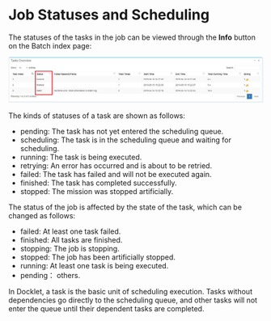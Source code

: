# Job Statuses and Scheduling #

The statuses of the tasks in the job can be viewed through the **Info** button on the Batch index page:

<img src='../images/batch_status.jpg'>

The kinds of statuses of a task are shown as follows:

* pending: The task has not yet entered the scheduling queue.
* scheduling: The task is in the scheduling queue and waiting for scheduling.
* running: The task is being executed.
* retrying: An error has occurred and is about to be retried.
* failed: The task has failed and will not be executed again.
* finished: The task has completed successfully.
* stopped: The mission was stopped artificially.

The status of the job is affected by the state of the task, which can be changed as follows:

* failed: At least one task failed.
* finished: All tasks are finished.
* stopping: The job is stopping.
* stopped: The job has been artificially stopped.
* running: At least one task is being executed.
* pending： others.

In Docklet, a task is the basic unit of scheduling execution. Tasks without dependencies go directly to the scheduling queue, and other tasks will not enter the queue until their dependent tasks are completed.